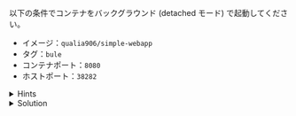 以下の条件でコンテナをバックグラウンド (detached モード) で起動してください。

- イメージ：`qualia906/simple-webapp`
- タグ：`bule`
- コンテナポート：`8080`
- ホストポート：`38282`

<details>
  <summary>Hints</summary>

`-p 38282:8080` でポートマッピングを設定します。

</details>

<details>
  <summary>Solution</summary>

`docker container run -d -p 38282:8080 qualia906/simple-webapp:blue`{{execute}} を実行します。 

</details>